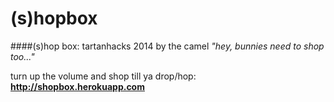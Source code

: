 (s)hopbox
===========
####(s)hop box: tartanhacks 2014 by the camel
*"hey, bunnies need to shop too..."*

turn up the volume and shop till ya drop/hop: **http://shopbox.herokuapp.com**

